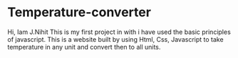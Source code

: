 # Temperature-converter
Hi, Iam J.Nihit
This is my first project in with i have used the basic principles of javascript.
This is a website built by using Html, Css, Javascript to take temperature in any unit and convert then to all units.
